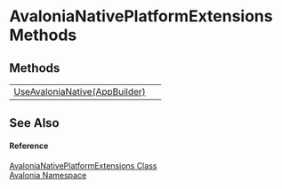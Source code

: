 # AvaloniaNativePlatformExtensions Methods




## Methods
<table>
<tr>
<td><a href="M_Avalonia_AvaloniaNativePlatformExtensions_UseAvaloniaNative">UseAvaloniaNative(AppBuilder)</a></td>
<td> </td>
</tr>
</table>

## See Also


#### Reference
<a href="T_Avalonia_AvaloniaNativePlatformExtensions">AvaloniaNativePlatformExtensions Class</a>  
<a href="N_Avalonia">Avalonia Namespace</a>  

